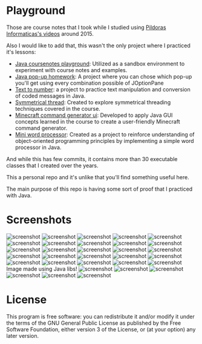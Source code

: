 # Playground 
Those are course notes that I took while I studied using [Pildoras Informaticas's videos](https://www.youtube.com/playlist?list=PLU8oAlHdN5BktAXdEVCLUYzvDyqRQJ2lk) around 2015.

Also I would like to add that, this wasn't the only project where I practiced it's lessons:

* [Java coursenotes playground](https://github.com/EGA-SUPREMO/Java-coursenotes-playground): Utilized as a sandbox environment to experiment with course notes and examples.
* [Java pop-up homework](https://github.com/EGA-SUPREMO/java-homework): A project where you can chose which pop-up you'll get using every combination possible of JOptionPane
* [Text to number](https://github.com/EGA-SUPREMO/Text-to-number): a project to practice text manipulation and conversion of coded messages in Java.
* [Symmetrical thread](https://github.com/EGA-SUPREMO/symmetrical-thread): Created to explore symmetrical threading techniques covered in the course.
* [Minecraft command generator ui](https://github.com/EGA-SUPREMO/minecraft-command-generator-ui): Developed to apply Java GUI concepts learned in the course to create a user-friendly Minecraft command generator.
* [Mini word processor](https://github.com/EGA-SUPREMO/mini-word-processor): Created as a project to reinforce understanding of object-oriented programming principles by implementing a simple word processor in Java.

And while this has few commits, it contains more than 30 executable classes that I created over the years.

This a personal repo and it's unlike that you'll find something useful here.

The main purpose of this repo is having some sort of proof that I practiced with Java.

# Screenshots
![screenshot](https://github.com/EGA-SUPREMO/Java-coursenotes-playground/blob/master/screenshots/1.webp)
![screenshot](https://github.com/EGA-SUPREMO/Java-coursenotes-playground/blob/master/screenshots/2.webp)
![screenshot](https://github.com/EGA-SUPREMO/Java-coursenotes-playground/blob/master/screenshots/5.webp)
![screenshot](https://github.com/EGA-SUPREMO/Java-coursenotes-playground/blob/master/screenshots/10.webp)
![screenshot](https://github.com/EGA-SUPREMO/Java-coursenotes-playground/blob/master/screenshots/15.webp)
![screenshot](https://github.com/EGA-SUPREMO/Java-coursenotes-playground/blob/master/screenshots/16.webp)
![screenshot](https://github.com/EGA-SUPREMO/Java-coursenotes-playground/blob/master/screenshots/19.webp)
![screenshot](https://github.com/EGA-SUPREMO/Java-coursenotes-playground/blob/master/screenshots/8.webp)
![screenshot](https://github.com/EGA-SUPREMO/Java-coursenotes-playground/blob/master/screenshots/9.webp)
![screenshot](https://github.com/EGA-SUPREMO/Java-coursenotes-playground/blob/master/screenshots/4.webp)
![screenshot](https://github.com/EGA-SUPREMO/Java-coursenotes-playground/blob/master/screenshots/11.webp)
![screenshot](https://github.com/EGA-SUPREMO/Java-coursenotes-playground/blob/master/screenshots/12.webp)
![screenshot](https://github.com/EGA-SUPREMO/Java-coursenotes-playground/blob/master/screenshots/13.webp)
![screenshot](https://github.com/EGA-SUPREMO/Java-coursenotes-playground/blob/master/screenshots/14.webp)
![screenshot](https://github.com/EGA-SUPREMO/Java-coursenotes-playground/blob/master/screenshots/3.webp)
![screenshot](https://github.com/EGA-SUPREMO/Java-coursenotes-playground/blob/master/screenshots/6.webp)
![screenshot](https://github.com/EGA-SUPREMO/Java-coursenotes-playground/blob/master/screenshots/17.webp)
![screenshot](https://github.com/EGA-SUPREMO/Java-coursenotes-playground/blob/master/screenshots/18.webp)
![screenshot](https://github.com/EGA-SUPREMO/Java-coursenotes-playground/blob/master/screenshots/7.webp)
![screenshot](https://github.com/EGA-SUPREMO/Java-coursenotes-playground/blob/master/screenshots/20.webp)
![screenshot](https://github.com/EGA-SUPREMO/Java-coursenotes-playground/blob/master/screenshots/21.webp)
![screenshot](https://github.com/EGA-SUPREMO/Java-coursenotes-playground/blob/master/screenshots/22.webp)
![screenshot](https://github.com/EGA-SUPREMO/Java-coursenotes-playground/blob/master/screenshots/23.webp)
![screenshot](https://github.com/EGA-SUPREMO/Java-coursenotes-playground/blob/master/screenshots/24.webp)
![screenshot](https://github.com/EGA-SUPREMO/Java-coursenotes-playground/blob/master/screenshots/25.webp)
Image made using Java libs!
![screenshot](https://github.com/EGA-SUPREMO/Java-coursenotes-playground/blob/master/screenshots/26.webp)
![screenshot](https://github.com/EGA-SUPREMO/Java-coursenotes-playground/blob/master/screenshots/27.webp)
![screenshot](https://github.com/EGA-SUPREMO/Java-coursenotes-playground/blob/master/screenshots/28.webp)
![screenshot](https://github.com/EGA-SUPREMO/Java-coursenotes-playground/blob/master/screenshots/29.webp)
![screenshot](https://github.com/EGA-SUPREMO/Java-coursenotes-playground/blob/master/screenshots/30.webp)
![screenshot](https://github.com/EGA-SUPREMO/Java-coursenotes-playground/blob/master/screenshots/31.webp)

# License
This program is free software: you can redistribute it and/or modify it under the terms of the GNU General Public License as published by the Free Software Foundation, either version 3 of the License, or (at your option) any later version.
